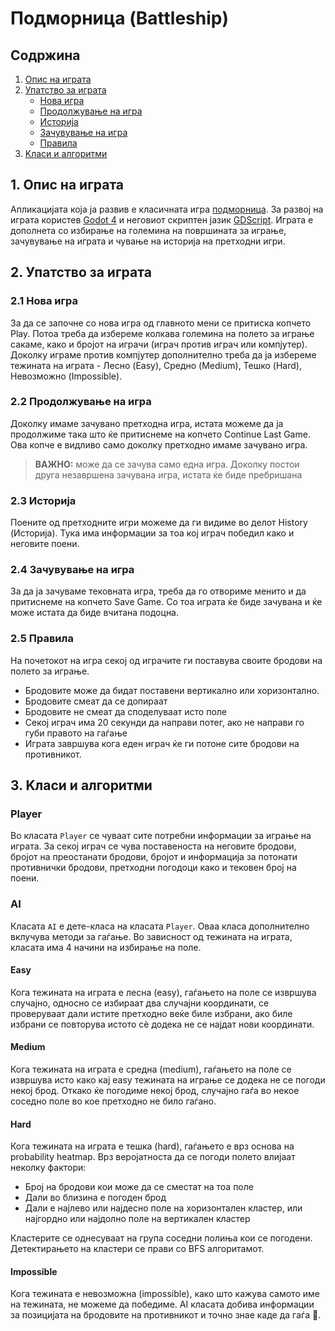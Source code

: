 # Подморница (Battleship)

## Содржина
1. [Опис на играта](#1-опис-на-играта)
2. [Упатство за играта](#2-упатство-за-играта)
   - [Нова игра](#21-нова-игра)
   - [Продолжување на игра](#22-продолжување-на-игра)
   - [Историја](#23-историја)
   - [Зачувување на игра](#24-зачувување-на-игра)
   - [Правила](#25-правила)
3. [Kласи и алгоритми](#3-kласи-и-алгоритми)



## 1. Опис на играта
Апликацијата која ја развив е класичната игра [подморница](https://en.wikipedia.org/wiki/Battleship_(game)). За развој на играта користев [Godot 4](https://godotengine.org/) и неговиот скриптен јазик [GDScript](https://gdscript.com/). Играта е дополнета со избирање на големина на површината за играње, зачувување на играта и чување на историја на претходни игри.

## 2. Упатство за играта
### 2.1 Нова игра
За да се започне со нова игра од главното мени се притиска копчето Play. Потоа треба да избереме колкава големина на полето за играње сакаме, како и бројот на играчи (играч против играч или компјутер). Доколку играме против компјутер дополнително треба да ја избереме тежината на играта - Лесно (Easy), Средно (Medium), Тешко (Hard), Невозможно (Impossible).

### 2.2 Продолжување на игра
Доколку имаме зачувано претходна игра, истата можеме да ја продолжиме така што ќе притиснеме на копчето Continue Last Game. Ова копче е видливо само доколку претходно имаме зачувано игра.

>**ВАЖНО:** може да се зачува само една игра. Доколку постои друга незавршена зачувана игра, истата ќе биде пребришана

### 2.3 Историја
Поените од претходните игри можеме да ги видиме во делот History (Историја). Тука има информации за тоа кој играч победил како и неговите поени.

### 2.4 Зачувување на игра
За да ја зачуваме тековната игра, треба да го отвориме менито и да притиснеме на копчето Save Game. Со тоа играта ќе биде зачувана и ќе може истата да биде вчитана подоцна.

### 2.5 Правила
На почетокот на игра секој од играчите ги поставува своите бродови на полето за играње. 
* Бродовите може да бидат поставени вертикално или хоризонтално. 
* Бродовите смеат да се допираат
* Бродовите не смеат да споделуваат исто поле
* Секој играч има 20 секунди да направи потег, ако не направи го губи правото на гаѓање
* Играта завршува кога еден играч ќе ги потоне сите бродови на противникот.

## 3. Kласи и алгоритми
### Player
Во класата `Player` се чуваат сите потребни информации за играње на играта. За секој играч се чува поставеноста на неговите бродови, бројот на преостанати бродови, бројот и информација за потонати противнички бродови, претходни погодоци како и тековен број на поени.

### AI
Класата `AI` е дете-класа на класата `Player`. Оваа класа дополнително вклучува методи за гаѓање. Во зависност од тежината на играта, класата има 4 начини на избирање на поле.

#### Easy
Кога тежината на играта е лесна (easy), гаѓањето на поле се извршува случајно, односно се избираат два случајни координати, се проверуваат дали истите претходно веќе биле избрани, ако биле избрани се повторува истото сѐ додека не се најдат нови координати.

#### Medium
Кога тежината на играта е средна (medium), гаѓањето на поле се извршува исто како кај easy тежината на играње се додека не се погоди некој брод. Откако ќе погодиме некој брод, случајно гаѓа во некое соседно поле во кое претходно не било гаѓано.

#### Hard
Кога тежината на играта е тешка (hard), гаѓањето е врз основа на probability heatmap. 
Врз веројатноста да се погоди полето влијаат неколку фактори:
- Број на бродови кои може да се сместат на тоа поле
- Дали во близина е погоден брод
- Дали е најлево или најдесно поле на хоризонтален кластер, или најгордно или најдолно поле на вертикален кластер 

Кластерите се однесуваат на група соседни полиња кои се погодени. Детектирањето на кластери се прави со BFS алгоритамот.

#### Impossible
Кога тежината е невозможна (impossible), како што кажува самото име на тежината, не можеме да победиме. AI класата добива информации за позицијата на бродовите на противникот и точно знае каде да гаѓа 🙂.
